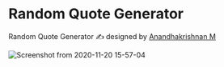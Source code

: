 # Random Quote Generator

Random Quote Generator ✍ designed by [Anandhakrishnan M](https://github.com/anandhakrishnanm)

![Screenshot from 2020-11-20 15-57-04](https://user-images.githubusercontent.com/57976272/102040186-09291780-3df2-11eb-9705-2a026b5c160f.png)


